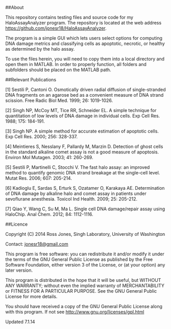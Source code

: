 ##About

This repository contains testing files and source code for my HaloAssayAnalyzer program. The repository is located at the web address https://github.com/jonesr18/HaloAssayAnalyzer.

The program is a simple GUI which lets users select options for computing DNA damage metrics and classifying cells as apoptotic, necrotic, or healthy as determined by the halo assay. 

To use the files herein, you will need to copy them into a local directory and open them in MATLAB. In order to properly function, all folders and subfolders should be placed on the MATLAB path.

##Relevant Publications

[1] Sestili P, Cantoni O. Osmotically driven radial diffusion of single-stranded DNA fragments on an agarose bed as a convenient measure of DNA strand scission. Free Radic Biol Med. 1999; 26: 1019-1026.

[2] Singh NP, McCoy MT, Tice RR, Schneider EL. A simple technique for quantitation of low levels of DNA damage in individual cells. Exp Cell Res. 1988; 175: 184-191.

[3] Singh NP. A simple method for accurate estimation of apoptotic cells. Exp Cell Res. 2000; 256: 328-337. 

[4] Meintieres S, Nesslany F, Pallardy M, Marzin D. Detection of ghost cells in the standard alkaline comet assay is not a good measure of apoptosis. Environ Mol Mutagen. 2003; 41: 260-269.

[5] Sestili P, Martinelli C, Stocchi V. The fast halo assay: an improved method to quantify genomic DNA strand breakage at the single-cell level. Mutat Res. 2006; 607: 205-214.

[6] Kadioglu E, Sardas S, Erturk S, Ozatamer O, Karakaya AE. Determination of DNA damage by alkaline halo and comet assay in patients under sevoflurane anesthesia. Toxicol Ind Health. 2009; 25: 205-212.

[7] Qiao Y, Wang C, Su M, Ma L. Single cell DNA damage/repair assay using HaloChip. Anal Chem. 2012; 84: 1112-1116. 

##Licence

Copyright (C) 2014 Ross Jones, Singh Laboratory, University of Washington
 
Contact: jonesr18@gmail.com
 
This program is free software: you can redistribute it and/or modify it under the terms of the GNU General Public License as published by the Free Software Foundation, either version 3 of the License, or (at your option) any later version.
 
This program is distributed in the hope that it will be useful, but WITHOUT ANY WARRANTY; without even the implied warranty of MERCHANTABILITY or FITNESS FOR A PARTICULAR PURPOSE. See the GNU General Public License for more details.

You should have received a copy of the GNU General Public License along with this program. If not see http://www.gnu.org/licenses/gpl.html

Updated 7.1.14
